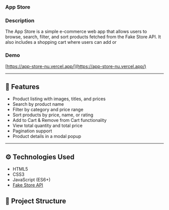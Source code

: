 ### App Store
### Description
The App Store is a simple e-commerce web app that allows users to browse, search, filter, 
and sort products fetched from the Fake Store API. It also includes a shopping cart where users can add or

### Demo
[https://app-store-nu.vercel.app/](https://app-store-nu.vercel.app/)

---

## 🚀 Features
- Product listing with images, titles, and prices  
- Search by product name  
- Filter by category and price range  
- Sort products by price, name, or rating  
- Add to Cart & Remove from Cart functionality  
- View total quantity and total price  
- Pagination support  
- Product details in a modal popup  

---

## ⚙️ Technologies Used
- HTML5  
- CSS3  
- JavaScript (ES6+)  
- [Fake Store API](https://fakestoreapi.com/)  


## 📂 Project Structure
